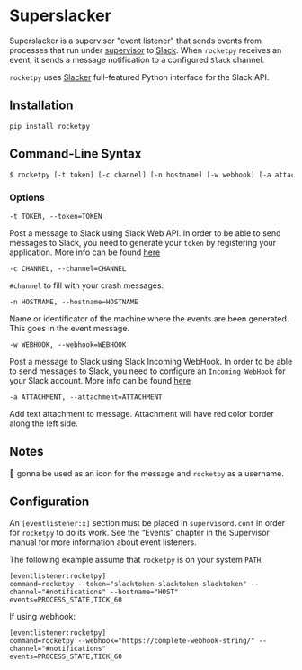 # Superslacker

Superslacker is a supervisor "event listener" that sends events from processes that run under [supervisor](http://supervisord.org) to [Slack](https://slack.com). When `rocketpy` receives an event, it sends a message notification to a configured `Slack` channel.

`rocketpy` uses [Slacker](https://github.com/os/slacker) full-featured Python interface for the Slack API.

## Installation

```
pip install rocketpy
```

## Command-Line Syntax

```bash
$ rocketpy [-t token] [-c channel] [-n hostname] [-w webhook] [-a attachment]
```

### Options

```-t TOKEN, --token=TOKEN```

Post a message to Slack using Slack Web API. In order to be able to send messages to Slack, you need to generate your `token` by registering your application. More info can be found [here](https://api.slack.com/web)

```-c CHANNEL, --channel=CHANNEL```

`#channel` to fill with your crash messages.

```-n HOSTNAME, --hostname=HOSTNAME```

Name or identificator of the machine where the events are been generated. This goes in the event message.

```-w WEBHOOK, --webhook=WEBHOOK```

Post a message to Slack using Slack Incoming WebHook. In order to be able to send messages to Slack, you need to configure an `Incoming WebHook` for your Slack account. More info can be found [here](https://api.slack.com/incoming-webhooks)

```-a ATTACHMENT, --attachment=ATTACHMENT```

Add text attachment to message. Attachment will have red color border along the left side.


## Notes

:ghost: gonna be used as an icon for the message and `rocketpy` as a username.


## Configuration
An `[eventlistener:x]` section must be placed in `supervisord.conf` in order for `rocketpy` to do its work. See the “Events” chapter in the Supervisor manual for more information about event listeners.

The following example assume that `rocketpy` is on your system `PATH`.


```
[eventlistener:rocketpy]
command=rocketpy --token="slacktoken-slacktoken-slacktoken" --channel="#notifications" --hostname="HOST"
events=PROCESS_STATE,TICK_60
```

If using webhook:
```
[eventlistener:rocketpy]
command=rocketpy --webhook="https://complete-webhook-string/" --channel="#notifications"
events=PROCESS_STATE,TICK_60
```
